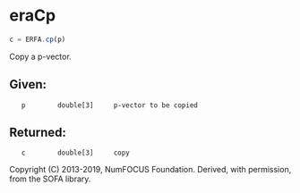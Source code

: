 # eraCp

```js
c = ERFA.cp(p)
```

Copy a p-vector.

## Given:
```
   p        double[3]     p-vector to be copied
```

## Returned:
```
   c        double[3]     copy
```

Copyright (C) 2013-2019, NumFOCUS Foundation.
Derived, with permission, from the SOFA library.
